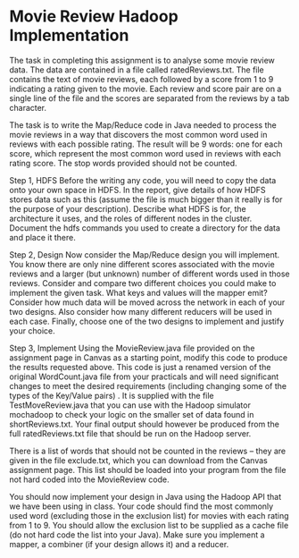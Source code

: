 # Movie Review Hadoop Implementation

The task in completing this assignment is to analyse some movie review data. The data are contained in a file called ratedReviews.txt. The file contains the text of movie reviews, each followed by a score from 1 to 9 indicating a rating given to the movie. Each review and score pair are on a single line of the file and the scores are separated from the reviews by a tab character.

The task is to write the Map/Reduce code in Java needed to process the movie reviews in a way that discovers the most common word used in reviews with each possible rating. The result will be 9 words: one for each score, which represent the most common word used in reviews with each rating score. The stop words provided should not be counted.

Step 1, HDFS
Before the writing any code, you will need to copy the data onto your own space in HDFS. In the report, give details of how HDFS stores data such as this (assume the file is much bigger than it really is for the purpose of your description). Describe what HDFS is for, the architecture it uses, and the roles of different nodes in the cluster. Document the hdfs commands you used to create a directory for the data and place it there. 
 

Step 2, Design
Now consider the Map/Reduce design you will implement. You know there are only nine different scores associated with the movie reviews and a larger (but unknown) number of different words used in those reviews. Consider and compare two different choices you could make to implement the given task. What keys and values will the mapper emit? Consider how much data will be moved across the network in each of your two designs. Also consider how many different reducers will be used in each case. Finally, choose one of the two designs to implement and justify your choice.

Step 3, Implement
Using the MovieReview.java file provided on the assignment page in Canvas as a starting point, modify this code to produce the results requested above. This code is just a renamed version of the original WordCount.java file from your practicals and will need significant changes to meet the desired requirements (including changing some of the types of the Key/Value pairs) . It is supplied with the file TestMoveReview.java that you can use with the Hadoop simulator mochadoop to check your logic on the smaller set of data found in shortReviews.txt. Your final output should however be produced from the full ratedReviews.txt file that should be run on the Hadoop server.

There is a list of words that should not be counted in the reviews – they are given in the file exclude.txt, which you can download from the Canvas assignment page. This list should be loaded into your program from the file not hard coded into the MovieReview code.

You should now implement your design in Java using the Hadoop API that we have been using in class. Your code should find the most commonly used word (excluding those in the exclusion list) for movies with each rating from 1 to 9. You should allow the exclusion list to be supplied as a cache file (do not hard code the list into your Java). Make sure you implement a mapper, a combiner (if your design allows it) and a reducer.
